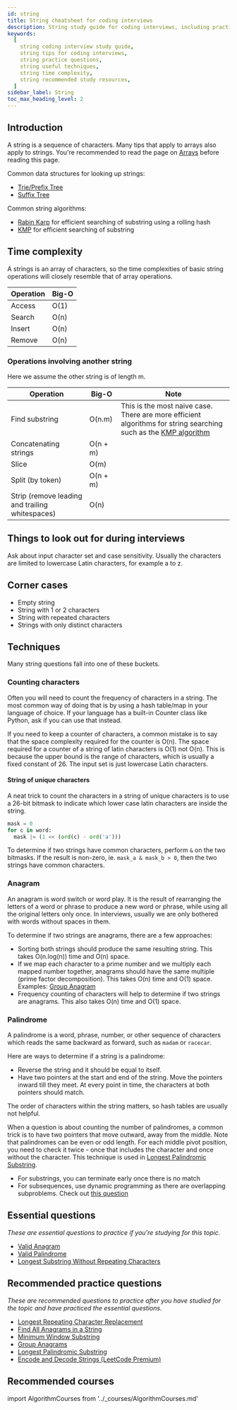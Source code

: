 ```yaml
---
id: string
title: String cheatsheet for coding interviews
description: String study guide for coding interviews, including practice questions, techniques, time complexity, and recommended resources
keywords:
  [
    string coding interview study guide,
    string tips for coding interviews,
    string practice questions,
    string useful techniques,
    string time complexity,
    string recommended study resources,
  ]
sidebar_label: String
toc_max_heading_level: 2
---
```


<head>
  <meta property="og:image" content="https://www.techinterviewhandbook.org/social/algorithms/algorithms/algorithms-string.png" />
</head>

## Introduction

A string is a sequence of characters. Many tips that apply to arrays also apply to strings. You're recommended to read the page on [Arrays](./array.md) before reading this page.

Common data structures for looking up strings:

- [Trie/Prefix Tree](https://en.wikipedia.org/wiki/Trie)
- [Suffix Tree](https://en.wikipedia.org/wiki/Suffix_tree)

Common string algorithms:

- [Rabin Karp](https://en.wikipedia.org/wiki/Rabin%E2%80%93Karp_algorithm) for efficient searching of substring using a rolling hash
- [KMP](https://en.wikipedia.org/wiki/Knuth%E2%80%93Morris%E2%80%93Pratt_algorithm) for efficient searching of substring

## Time complexity

A strings is an array of characters, so the time complexities of basic string operations will closely resemble that of array operations.

| Operation | Big-O |
| --------- | ----- |
| Access    | O(1)  |
| Search    | O(n)  |
| Insert    | O(n)  |
| Remove    | O(n)  |

### Operations involving another string

Here we assume the other string is of length m.

| Operation | Big-O | Note |
| --- | --- | --- |
| Find substring | O(n.m) | This is the most naive case. There are more efficient algorithms for string searching such as the [KMP algorithm](https://en.wikipedia.org/wiki/Knuth%E2%80%93Morris%E2%80%93Pratt_algorithm) |
| Concatenating strings | O(n + m) |  |
| Slice | O(m) |  |
| Split (by token) | O(n + m) |  |
| Strip (remove leading and trailing whitespaces) | O(n) |  |

## Things to look out for during interviews

Ask about input character set and case sensitivity. Usually the characters are limited to lowercase Latin characters, for example a to z.

## Corner cases

- Empty string
- String with 1 or 2 characters
- String with repeated characters
- Strings with only distinct characters

## Techniques

Many string questions fall into one of these buckets.

### Counting characters

Often you will need to count the frequency of characters in a string. The most common way of doing that is by using a hash table/map in your language of choice. If your language has a built-in Counter class like Python, ask if you can use that instead.

If you need to keep a counter of characters, a common mistake is to say that the space complexity required for the counter is O(n). The space required for a counter of a string of latin characters is O(1) not O(n). This is because the upper bound is the range of characters, which is usually a fixed constant of 26. The input set is just lowercase Latin characters.

#### String of unique characters

A neat trick to count the characters in a string of unique characters is to use a 26-bit bitmask to indicate which lower case latin characters are inside the string.

```py
mask = 0
for c in word:
  mask |= (1 << (ord(c) - ord('a')))
```

To determine if two strings have common characters, perform `&` on the two bitmasks. If the result is non-zero, ie. `mask_a & mask_b > 0`, then the two strings have common characters.

### Anagram

An anagram is word switch or word play. It is the result of rearranging the letters of a word or phrase to produce a new word or phrase, while using all the original letters only once. In interviews, usually we are only bothered with words without spaces in them.

To determine if two strings are anagrams, there are a few approaches:

- Sorting both strings should produce the same resulting string. This takes O(n.log(n)) time and O(n) space.
- If we map each character to a prime number and we multiply each mapped number together, anagrams should have the same multiple (prime factor decomposition). This takes O(n) time and O(1) space. Examples: [Group Anagram](https://leetcode.com/problems/group-anagrams/)
- Frequency counting of characters will help to determine if two strings are anagrams. This also takes O(n) time and O(1) space.

### Palindrome

A palindrome is a word, phrase, number, or other sequence of characters which reads the same backward as forward, such as `madam` or `racecar`.

Here are ways to determine if a string is a palindrome:

- Reverse the string and it should be equal to itself.
- Have two pointers at the start and end of the string. Move the pointers inward till they meet. At every point in time, the characters at both pointers should match.

The order of characters within the string matters, so hash tables are usually not helpful.

When a question is about counting the number of palindromes, a common trick is to have two pointers that move outward, away from the middle. Note that palindromes can be even or odd length. For each middle pivot position, you need to check it twice - once that includes the character and once without the character. This technique is used in [Longest Palindromic Substring](https://leetcode.com/problems/longest-palindromic-substring/).

- For substrings, you can terminate early once there is no match
- For subsequences, use dynamic programming as there are overlapping subproblems. Check out [this question](https://leetcode.com/problems/longest-palindromic-subsequence/)

## Essential questions

_These are essential questions to practice if you're studying for this topic._

- [Valid Anagram](https://leetcode.com/problems/valid-anagram)
- [Valid Palindrome](https://leetcode.com/problems/valid-palindrome/)
- [Longest Substring Without Repeating Characters](https://leetcode.com/problems/longest-substring-without-repeating-characters/)

## Recommended practice questions

_These are recommended questions to practice after you have studied for the topic and have practiced the essential questions._

- [Longest Repeating Character Replacement](https://leetcode.com/problems/longest-repeating-character-replacement/)
- [Find All Anagrams in a String](https://leetcode.com/problems/find-all-anagrams-in-a-string)
- [Minimum Window Substring](https://leetcode.com/problems/minimum-window-substring/description/)
- [Group Anagrams](https://leetcode.com/problems/group-anagrams/)
- [Longest Palindromic Substring](https://leetcode.com/problems/longest-palindromic-substring/)
- [Encode and Decode Strings (LeetCode Premium)](https://leetcode.com/problems/encode-and-decode-strings/)

## Recommended courses

import AlgorithmCourses from '../\_courses/AlgorithmCourses.md'

<AlgorithmCourses />
